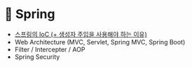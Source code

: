 # 🌺 Spring



* [스프링의 IoC (+ 생성자 주입을 사용해야 하는 이유)](ioc-+.md)
* Web Architecture (MVC, Servlet, Spring MVC, Spring Boot)
* Filter / Intercepter / AOP
* Spring Security

